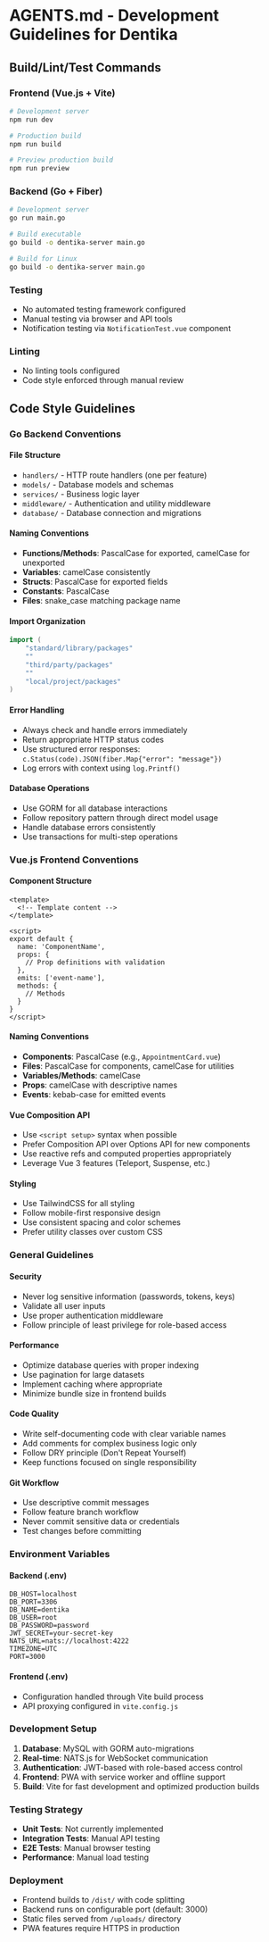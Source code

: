 # AGENTS.md - Development Guidelines for Dentika

## Build/Lint/Test Commands

### Frontend (Vue.js + Vite)
```bash
# Development server
npm run dev

# Production build
npm run build

# Preview production build
npm run preview
```

### Backend (Go + Fiber)
```bash
# Development server
go run main.go

# Build executable
go build -o dentika-server main.go

# Build for Linux
go build -o dentika-server main.go
```

### Testing
- No automated testing framework configured
- Manual testing via browser and API tools
- Notification testing via `NotificationTest.vue` component

### Linting
- No linting tools configured
- Code style enforced through manual review

## Code Style Guidelines

### Go Backend Conventions

#### File Structure
- `handlers/` - HTTP route handlers (one per feature)
- `models/` - Database models and schemas
- `services/` - Business logic layer
- `middleware/` - Authentication and utility middleware
- `database/` - Database connection and migrations

#### Naming Conventions
- **Functions/Methods**: PascalCase for exported, camelCase for unexported
- **Variables**: camelCase consistently
- **Structs**: PascalCase for exported fields
- **Constants**: PascalCase
- **Files**: snake_case matching package name

#### Import Organization
```go
import (
    "standard/library/packages"
    ""
    "third/party/packages"
    ""
    "local/project/packages"
)
```

#### Error Handling
- Always check and handle errors immediately
- Return appropriate HTTP status codes
- Use structured error responses: `c.Status(code).JSON(fiber.Map{"error": "message"})`
- Log errors with context using `log.Printf()`

#### Database Operations
- Use GORM for all database interactions
- Follow repository pattern through direct model usage
- Handle database errors consistently
- Use transactions for multi-step operations

### Vue.js Frontend Conventions

#### Component Structure
```vue
<template>
  <!-- Template content -->
</template>

<script>
export default {
  name: 'ComponentName',
  props: {
    // Prop definitions with validation
  },
  emits: ['event-name'],
  methods: {
    // Methods
  }
}
</script>
```

#### Naming Conventions
- **Components**: PascalCase (e.g., `AppointmentCard.vue`)
- **Files**: PascalCase for components, camelCase for utilities
- **Variables/Methods**: camelCase
- **Props**: camelCase with descriptive names
- **Events**: kebab-case for emitted events

#### Vue Composition API
- Use `<script setup>` syntax when possible
- Prefer Composition API over Options API for new components
- Use reactive refs and computed properties appropriately
- Leverage Vue 3 features (Teleport, Suspense, etc.)

#### Styling
- Use TailwindCSS for all styling
- Follow mobile-first responsive design
- Use consistent spacing and color schemes
- Prefer utility classes over custom CSS

### General Guidelines

#### Security
- Never log sensitive information (passwords, tokens, keys)
- Validate all user inputs
- Use proper authentication middleware
- Follow principle of least privilege for role-based access

#### Performance
- Optimize database queries with proper indexing
- Use pagination for large datasets
- Implement caching where appropriate
- Minimize bundle size in frontend builds

#### Code Quality
- Write self-documenting code with clear variable names
- Add comments for complex business logic only
- Follow DRY principle (Don't Repeat Yourself)
- Keep functions focused on single responsibility

#### Git Workflow
- Use descriptive commit messages
- Follow feature branch workflow
- Never commit sensitive data or credentials
- Test changes before committing

### Environment Variables

#### Backend (.env)
```
DB_HOST=localhost
DB_PORT=3306
DB_NAME=dentika
DB_USER=root
DB_PASSWORD=password
JWT_SECRET=your-secret-key
NATS_URL=nats://localhost:4222
TIMEZONE=UTC
PORT=3000
```

#### Frontend (.env)
- Configuration handled through Vite build process
- API proxying configured in `vite.config.js`

### Development Setup

1. **Database**: MySQL with GORM auto-migrations
2. **Real-time**: NATS.js for WebSocket communication
3. **Authentication**: JWT-based with role-based access control
4. **Frontend**: PWA with service worker and offline support
5. **Build**: Vite for fast development and optimized production builds

### Testing Strategy

- **Unit Tests**: Not currently implemented
- **Integration Tests**: Manual API testing
- **E2E Tests**: Manual browser testing
- **Performance**: Manual load testing

### Deployment

- Frontend builds to `/dist/` with code splitting
- Backend runs on configurable port (default: 3000)
- Static files served from `/uploads/` directory
- PWA features require HTTPS in production